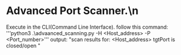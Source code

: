 # Advanced Port Scanner.\n
Execute in the CLI(Command Line Interface).
follow this command: 
'''python3 .\advaanced_scanning.py -H <Host_address> -P <Port_number>'''
output:
"scan results for: <Host_address>
tgtPort is closed/open "
